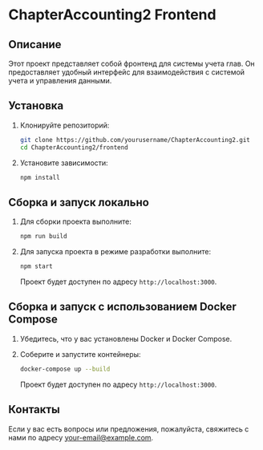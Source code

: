 # ChapterAccounting2 Frontend

## Описание

Этот проект представляет собой фронтенд для системы учета глав. Он предоставляет удобный интерфейс для взаимодействия с системой учета и управления данными.

## Установка

1. Клонируйте репозиторий:

    ```bash
    git clone https://github.com/yourusername/ChapterAccounting2.git
    cd ChapterAccounting2/frontend
    ```

2. Установите зависимости:

    ```bash
    npm install
    ```

## Сборка и запуск локально

1. Для сборки проекта выполните:

    ```bash
    npm run build
    ```

2. Для запуска проекта в режиме разработки выполните:

    ```bash
    npm start
    ```

    Проект будет доступен по адресу `http://localhost:3000`.

## Сборка и запуск с использованием Docker Compose

1. Убедитесь, что у вас установлены Docker и Docker Compose.

2. Соберите и запустите контейнеры:

    ```bash
    docker-compose up --build
    ```

    Проект будет доступен по адресу `http://localhost:3000`.

## Контакты

Если у вас есть вопросы или предложения, пожалуйста, свяжитесь с нами по адресу [your-email@example.com](mailto:your-email@example.com).